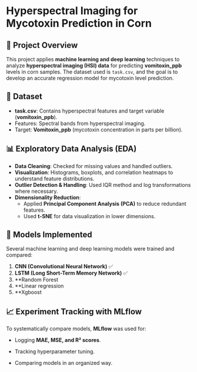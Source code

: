 # Hyperspectral Imaging for Mycotoxin Prediction in Corn

## 📌 Project Overview

This project applies **machine learning and deep learning** techniques to analyze **hyperspectral imaging (HSI) data** for predicting **vomitoxin\_ppb** levels in corn samples. The dataset used is `task.csv`, and the goal is to develop an accurate regression model for mycotoxin level prediction.

## 💂️️ Dataset

- **task.csv**: Contains hyperspectral features and target variable (**vomitoxin\_ppb**).
- Features: Spectral bands from hyperspectral imaging.
- Target: **Vomitoxin\_ppb** (mycotoxin concentration in parts per billion).

## 📊 Exploratory Data Analysis (EDA)

- **Data Cleaning**: Checked for missing values and handled outliers.
- **Visualization**: Histograms, boxplots, and correlation heatmaps to understand feature distributions.
- **Outlier Detection & Handling**: Used IQR method and log transformations where necessary.
- **Dimensionality Reduction**:
  - Applied **Principal Component Analysis (PCA)** to reduce redundant features.
  - Used **t-SNE** for data visualization in lower dimensions.

## 🏰️ Models Implemented

Several machine learning and deep learning models were trained and compared:

1. **CNN (Convolutional Neural Network)** ✅
2. **LSTM (Long Short-Term Memory Network)** ✅
3. **Random Forest
4. **Linear regression
5. **Xgboost

## 📈 Experiment Tracking with MLflow

To systematically compare models, **MLflow** was used for:

- Logging **MAE, MSE, and R² scores**.
- Tracking hyperparameter tuning.
- Comparing models in an organized way.

   ```




